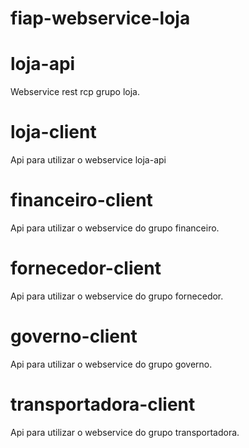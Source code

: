 # fiap-webservice-loja

# loja-api

Webservice rest rcp grupo loja.

# loja-client

Api para utilizar o webservice loja-api

# financeiro-client

Api para utilizar o webservice do grupo financeiro.

# fornecedor-client

Api para utilizar o webservice do grupo fornecedor.

# governo-client

Api para utilizar o webservice do grupo governo.

# transportadora-client

Api para utilizar o webservice do grupo transportadora.